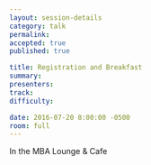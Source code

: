 ```yaml
---
layout: session-details
category: talk
permalink:
accepted: true
published: true

title: Registration and Breakfast
summary:
presenters:
track:
difficulty:

date: 2016-07-20 8:00:00 -0500
room: full
---
```

In the MBA Lounge & Cafe
